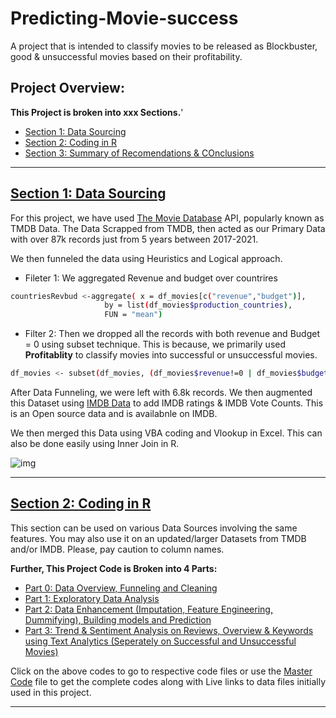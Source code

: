 # Predicting-Movie-success
A project that is intended to classify movies to be released as Blockbuster, good &amp; unsuccessful movies based on their profitability. 

## Project Overview:

**This Project is broken into xxx Sections.**'
+ [Section 1: Data Sourcing]()
+ [Section 2: Coding in R](https://github.com/ajithgh/Predicting-Movie-success/tree/main/Rcodes)
+ [Section 3: Summary of Recomendations & COnclusions]()

-----

## [Section 1: Data Sourcing]()

For this project, we have used [The Movie Database](https://www.themoviedb.org/documentation/api?language=en-US) API, popularly known as TMDB Data. 
The Data Scrapped from TMDB, then acted as our Primary Data with over 87k records just from 5 years between 2017-2021. 

We then funneled the data using Heuristics and Logical approach.
+ Fileter 1: We aggregated Revenue and budget over countrires 
```bash
countriesRevbud <-aggregate( x = df_movies[c("revenue","budget")],
                     by = list(df_movies$production_countries),
                     FUN = "mean")
```
+ Filter 2: Then we dropped all the records with both revenue and Budget = 0 using subset technique. This is because, we primarily used **Profitablity** to classify movies into successful or unsuccessful movies.  
```bash
df_movies <- subset(df_movies, (df_movies$revenue!=0 | df_movies$budget!=0))
```

After Data Funneling, we were left with 6.8k records. We then augmented this Dataset using [IMDB Data](https://www.imdb.com/interfaces/) to add IMDB ratings & IMDB Vote Counts. This is an Open source data and is availabnle on IMDB. 

We then merged this Data using VBA coding and Vlookup in Excel. This can also be done easily using Inner Join in R. 

![img](https://drive.google.com/file/d/1qSbKbwwhHIx2mwpzfVjZhLYkyG3EXvIt/view?usp=sharing)

-----


## [Section 2: Coding in R](https://github.com/ajithgh/Predicting-Movie-success/tree/main/Rcodes)

This section can be used on various Data Sources involving the same features. You may also use it on an updated/larger Datasets from TMDB and/or IMDB. Please, pay caution to column names. 

**Further, This Project Code is Broken into 4 Parts:**
+ [Part 0: Data Overview, Funneling and Cleaning](www)
+ [Part 1: Exploratory Data Analysis](https://github.com/ajithgh/Predicting-Movie-success/blob/main/Rcodes/Part%201:%20EDA.R)
+ [Part 2: Data Enhancement (Imputation, Feature Engineering, Dummifying), Building models and Prediction](https://github.com/ajithgh/Predicting-Movie-success/blob/main/Rcodes/Part%202:%20Models%20without%20revenue.Rmd)
+ [Part 3: Trend & Sentiment Analysis on Reviews, Overview & Keywords using Text Analytics (Seperately on Successful and Unsuccessful Movies)](https://github.com/ajithgh/Predicting-Movie-success/blob/main/Rcodes/Part%203:%20Trend%20&%20Sentiment%20Analytics.Rmd)


Click on the above codes to go to respective code files or use the [Master Code](https://github.com/ajithgh/Predicting-Movie-success/blob/main/Rcodes/Master%20Code%20File.Rmd) file to get the complete codes along with Live links to data files initially used in this project. 

---- 




 
